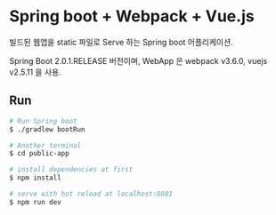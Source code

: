 # Spring boot + Webpack + Vue.js
빌드된 웹앱을 static 파일로 Serve 하는 Spring boot 어플리케이션.

Spring Boot 2.0.1.RELEASE 버전이며, 
WebApp 은 webpack v3.6.0, vuejs v2.5.11 을 사용.

## Run 

``` bash
# Run Spring boot
$ ./gradlew bootRun

# Another terminal
$ cd public-app

# install dependencies at first
$ npm install

# serve with hot reload at localhost:8081
$ npm run dev
```
